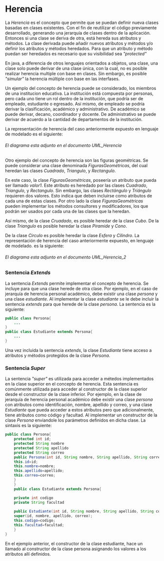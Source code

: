 # Herencia

La _Herencia_ es el concepto que permite que se puedan definir nueva clases basadas en clases existentes. Con el fin de reutilizar el código previamente desarrollado, generando una jerarquía de clases dentro de la aplicación. Entonces si una clase se deriva de otra, está hereda sus atributos y métodos. La clase derivada puede añadir nuevos atributos y métodos y/o definir los atributos y métodos heredados. Para que un atributo y método puedan ser heredados es necesario que su visibilidad sea _"protected"_

En java, a diferencia de otros lenguajes orientados a objetos, una clase, una clase solo puede derivar de una clase única, con la cual, no es posible realizar herencia multiple con base en clases. Sin embargo, es posible _"simular"_ la herencia múltiple con base en las interfases.

Un ejemplo del concepto de herencia puede se considerado, los miembros de una institucion educativa. La institución está compuesta por personas, pero cada uno tiene un rol dentro de la institución, que podría ser de empleado, estudiante o egresado. Así mismo, de empleado se podría derivar la clasificación, académico y administrativo. De académico se puede derivar, decano, coordinador y docente. De administrativo se puede derivar de acuerdo a la cantidad de departamentos de la institución. 


La representación de herencia del caso anteriormente expuesto en lenguaje de modelado es el siguiente:
###### El diagrama esta adjunto en el documento _UML_Herencia_ 

Otro ejemplo del concepto de herencia son las figuras geométricas. Se puede considerar una clase denominada _FigurasGeométricas_, del cual heredan las clases _Cuadrado_, _Triangulo_, y _Rectangulo_.


En este caso, la clase _FigurasGeométricas_, poseería un atributo que pueda ser llamado _valor1_. Este atributo es heredado por las clases _Cuadrado_, _Triangulo_, y _Rectangulo_. Sin embargo, las clases _Rectángulo_ y _Triángulo_ requieren dos valores. Esto indica que deben incluirse como atributos de cada una de estas clases. Por otro lado la clase _FigurasGeométricas_ pueden implementar los métodos consultores y modificadores, los que podrán ser usados por cada una de las clases que la heredan.

Así mismo, de la clase _Cruadado_, es posible   heredar de la clase _Cubo_. De la clase _Triangulo_ es posible heredar la clase _Piramide_ y _Cono_. 

De la clase _Circulo_ es posible heredar la clase _Esfera_ y _Cilindro_. La representación de herencia del caso anteriormente expuesto, en lenguaje de modelado. es la siguiente:

###### El diagrama esta adjunto en el documento _UML_Herencia_2_ 

### Sentencia _Extends_
La sentencia _Extends_ permite implementar el concepto de herencia. Se incluye para que una clase herede de otra clase. Por ejemplo, en el caso de jerarquía de herencia personal académico, debe existir una clase _persona_ y una clase _estudiante_. Al implementar la clase _estudiante_ se le debe incluir la sentencia _extends_ para que herede de la clase _persona_. La sentencia es la siguiente:

```java
public class Persona{
    ...
}
public class Estudiante extends Persona{
    ...
}
```
Una vez incluida la sentencia _extends_, la clase _Estudiante_ tiene acceso a atributos y métodos protegidos de la clase _Persona_.

### Sentencia _Super_ 

La sentencia _"super"_ es utilizada para acceder a métedos implementados en la clase superior en el concepto de herencia. Esta sentencia es comúnmente  utilizada para acceder al constructor de la clase superior desde el constructor de la clase inferior. Por ejemplo, en la clase de jerarquía de herencia personal académico debe existir una clase _persona_ con atributos como identificación, nombre, apellido y correo, y una clase _Estudiante_ que pueda acceder a estos atributos pero  que adicionalmente, tiene atributos como código y facultad. Al implementar un constructor de la clase _Persona_ enviandole los parámetros definidos en dicha clase. La sintaxis es la siguiente: 

```java  
public class Persona{
    protected int id;
    protected String nombre
    protected String apellido
    protected String correo
    public Persona(int id, String nombre, String apellido, String correo){
    this.id=id;
    this.nombre=nombre;
    this.apellido=apellido;
    this.correo=correo;
    }
    }
    public class Estudiante extends Persona{

    private int codigo
    private String facultad
    
    public Estudiante(int id, String nombre, String apellido, String correo, int codigo, String facultad){
    super(id, nombre, apellido, correo); 
    this.codigo=codigo;
    this.facultad=facultad;
    }
}
```
En el ejemplo anterior, el constructor de la clase estudiante, hace un llamado al constructor de la clase persona asignando los valores a los atributos allí definidos.